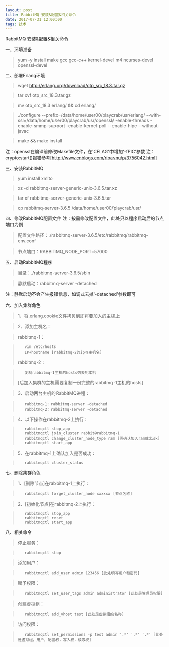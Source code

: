 ```yaml
---
layout: post
title: RabbitMQ-安装&配置&相关命令
date: 2017-07-31 12:00:00
tags: 技术
---
```

RabbitMQ 安装&配置&相关命令

一、环境准备

>    yum -y install make gcc gcc-c++ kernel-devel m4 ncurses-devel openssl-devel

二、部署Erlang环境

>    wget http://erlang.org/download/otp_src_18.3.tar.gz
	
>    tar xvf otp_src_18.3.tar.gz
	
>    mv otp_src_18.3 erlang/ && cd erlang/

>    ./configure --prefix=/data/home/user00/playcrab/usr/erlang/ --with-ssl=/data/home/user00/playcrab/usr/openssl/ -enable-threads -enable-smmp-support -enable-kernel-poll --enable-hipe --without-javac
	
>    make && make install

注：openssl在编译前修改Makefile文件，在'CFLAG'中增加'-fPIC'参数
注：crypto:start()报错参考[http://www.cnblogs.com/ribavnu/p/3756042.html]

三、安装RabbitMQ

>    yum install xmlto
	
>    xz -d rabbitmq-server-generic-unix-3.6.5.tar.xz
	
>    tar xf rabbitmq-server-generic-unix-3.6.5.tar
	
>    cp rabbitmq-server-3.6.5 /data/home/user00/playcrab/usr/

四、修改RabbitMQ配置文件
注：按需修改配置文件，此处只以程序启动后的节点端口为例

>    配置文件路径：./rabbitmq-server-3.6.5/etc/rabbitmq/rabbitmq-env.conf
	
>    节点端口：RABBITMQ_NODE_PORT=57000

五、启动RabbitMQ程序

>    目录：./rabbitmq-server-3.6.5/sbin
	
>    静默启动：rabbitmq-server -detached

注：静默启动不会产生报错信息，如调式去掉'-detached'参数即可

六、加入集群角色

>    1、将.erlang.cookie文件拷贝到即将要加入的主机上
    
>    2、添加主机名：

>    rabbitmq-1：

>        vim /etc/hosts
>        IP+hostname [rabbitmq-2的ip与主机名]
>    rabbitmq-2：
 
>        复制rabbitmq-1主机的hosts列表到本机
>    [后加入集群的主机需要复制一份完整的rabbitmq-1主机的hosts]
	 
>    3、启动两台主机的RabbitMQ进程：
	     
>        rabbitmq-1：rabbitmq-server -detached
>        rabbitmq-2：rabbitmq-server -detached
	     
>    4、以下操作在rabbitmq-2上执行：
 
>        rabbitmqctl stop_app
>        rabbitmqctl join_cluster rabbit@rabbitmq-1
>        rabbitmqctl change_cluster_node_type ram [需确认加入ram或disk]
>        rabbitmqctl start_app
        
>    5、在rabbitmq-1上确认加入是否成功：
 
>        rabbitmqctl cluster_status

七、删除集群角色

>    1、[删除节点]在rabbitmq-1上执行：
 
>        rabbitmqctl forget_cluster_node xxxxxx [节点名称]
 
>    2、[初始化节点]在rabbitmq-2上执行：

>        rabbitmqctl stop_app
>        rabbitmqctl reset
>        rabbitmqctl start_app

八、相关命令

>    停止服务：
 
>        rabbitmqctl stop
 
>    添加用户：
 
>        rabbitmqctl add_user admin 123456 [此处填写用户和密码]

>    赋予权限：
 
>        rabbitmqctl set_user_tags admin administrator [此处是管理员权限]

>    创建虚拟组：
 
>        rabbitmqctl add_vhost test [此处是虚拟组的名称]

>    访问权限：
 
>        rabbitmqctl set_permissions -p test admin '.*' '.*' '.*' [此处是虚拟组，用户，配置权，写入权，读取权]